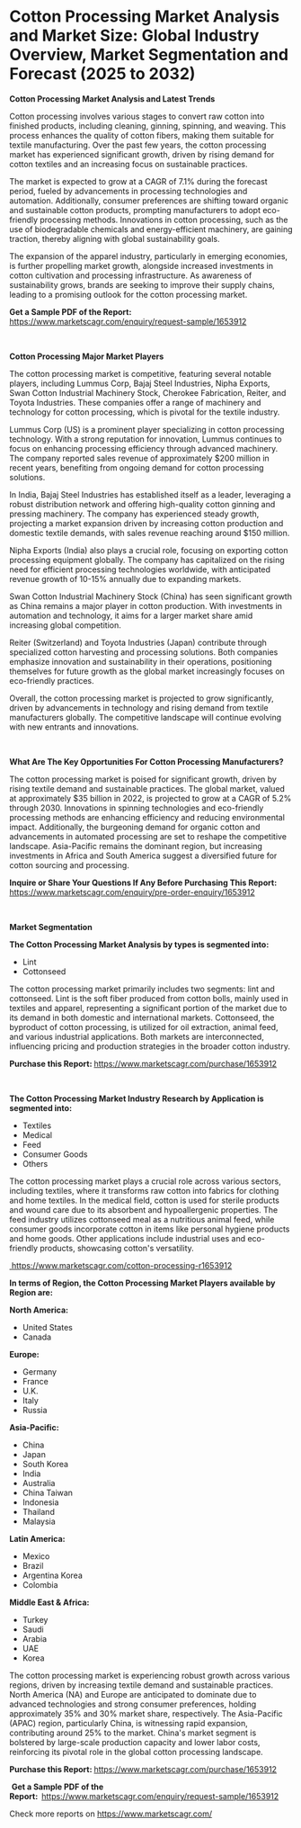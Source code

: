 <p><h1>Cotton Processing Market Analysis and Market Size: Global Industry Overview, Market Segmentation and Forecast (2025 to 2032)</h1></p><p><strong>Cotton Processing Market Analysis and Latest Trends</strong></p>
<p><p>Cotton processing involves various stages to convert raw cotton into finished products, including cleaning, ginning, spinning, and weaving. This process enhances the quality of cotton fibers, making them suitable for textile manufacturing. Over the past few years, the cotton processing market has experienced significant growth, driven by rising demand for cotton textiles and an increasing focus on sustainable practices. </p><p>The market is expected to grow at a CAGR of 7.1% during the forecast period, fueled by advancements in processing technologies and automation. Additionally, consumer preferences are shifting toward organic and sustainable cotton products, prompting manufacturers to adopt eco-friendly processing methods. Innovations in cotton processing, such as the use of biodegradable chemicals and energy-efficient machinery, are gaining traction, thereby aligning with global sustainability goals. </p><p>The expansion of the apparel industry, particularly in emerging economies, is further propelling market growth, alongside increased investments in cotton cultivation and processing infrastructure. As awareness of sustainability grows, brands are seeking to improve their supply chains, leading to a promising outlook for the cotton processing market.</p></p>
<p><strong>Get a Sample PDF of the Report:&nbsp;</strong> <a href="https://www.marketscagr.com/enquiry/request-sample/1653912?utm_campaign=2116&utm_medium=2&utm_source=Github&utm_content=ia&utm_term=06032025&utm_id=cotton-processing">https://www.marketscagr.com/enquiry/request-sample/1653912</a></p>
<p>&nbsp;</p>
<p><strong>Cotton Processing Major Market Players</strong></p>
<p><p>The cotton processing market is competitive, featuring several notable players, including Lummus Corp, Bajaj Steel Industries, Nipha Exports, Swan Cotton Industrial Machinery Stock, Cherokee Fabrication, Reiter, and Toyota Industries. These companies offer a range of machinery and technology for cotton processing, which is pivotal for the textile industry.</p><p>Lummus Corp (US) is a prominent player specializing in cotton processing technology. With a strong reputation for innovation, Lummus continues to focus on enhancing processing efficiency through advanced machinery. The company reported sales revenue of approximately $200 million in recent years, benefiting from ongoing demand for cotton processing solutions.</p><p>In India, Bajaj Steel Industries has established itself as a leader, leveraging a robust distribution network and offering high-quality cotton ginning and pressing machinery. The company has experienced steady growth, projecting a market expansion driven by increasing cotton production and domestic textile demands, with sales revenue reaching around $150 million.</p><p>Nipha Exports (India) also plays a crucial role, focusing on exporting cotton processing equipment globally. The company has capitalized on the rising need for efficient processing technologies worldwide, with anticipated revenue growth of 10-15% annually due to expanding markets.</p><p>Swan Cotton Industrial Machinery Stock (China) has seen significant growth as China remains a major player in cotton production. With investments in automation and technology, it aims for a larger market share amid increasing global competition.</p><p>Reiter (Switzerland) and Toyota Industries (Japan) contribute through specialized cotton harvesting and processing solutions. Both companies emphasize innovation and sustainability in their operations, positioning themselves for future growth as the global market increasingly focuses on eco-friendly practices.</p><p>Overall, the cotton processing market is projected to grow significantly, driven by advancements in technology and rising demand from textile manufacturers globally. The competitive landscape will continue evolving with new entrants and innovations.</p></p>
<p>&nbsp;</p>
<p><strong>What Are The Key Opportunities For Cotton Processing Manufacturers?</strong></p>
<p><p>The cotton processing market is poised for significant growth, driven by rising textile demand and sustainable practices. The global market, valued at approximately $35 billion in 2022, is projected to grow at a CAGR of 5.2% through 2030. Innovations in spinning technologies and eco-friendly processing methods are enhancing efficiency and reducing environmental impact. Additionally, the burgeoning demand for organic cotton and advancements in automated processing are set to reshape the competitive landscape. Asia-Pacific remains the dominant region, but increasing investments in Africa and South America suggest a diversified future for cotton sourcing and processing.</p></p>
<p><strong>Inquire or Share Your Questions If Any Before Purchasing This Report:</strong> <a href="https://www.marketscagr.com/enquiry/pre-order-enquiry/1653912?utm_campaign=2116&utm_medium=2&utm_source=Github&utm_content=ia&utm_term=06032025&utm_id=cotton-processing">https://www.marketscagr.com/enquiry/pre-order-enquiry/1653912</a></p>
<p>&nbsp;</p>
<p><strong>Market Segmentation</strong></p>
<p><strong>The Cotton Processing Market Analysis by types is segmented into:</strong></p>
<p><ul><li>Lint</li><li>Cottonseed</li></ul></p>
<p><p>The cotton processing market primarily includes two segments: lint and cottonseed. Lint is the soft fiber produced from cotton bolls, mainly used in textiles and apparel, representing a significant portion of the market due to its demand in both domestic and international markets. Cottonseed, the byproduct of cotton processing, is utilized for oil extraction, animal feed, and various industrial applications. Both markets are interconnected, influencing pricing and production strategies in the broader cotton industry.</p></p>
<p><strong>Purchase this Report:&nbsp;</strong><a href="https://www.marketscagr.com/purchase/1653912?utm_campaign=2116&utm_medium=2&utm_source=Github&utm_content=ia&utm_term=06032025&utm_id=cotton-processing">https://www.marketscagr.com/purchase/1653912</a></p>
<p>&nbsp;</p>
<p><strong>The Cotton Processing Market Industry Research by Application is segmented into:</strong></p>
<p><ul><li>Textiles</li><li>Medical</li><li>Feed</li><li>Consumer Goods</li><li>Others</li></ul></p>
<p><p>The cotton processing market plays a crucial role across various sectors, including textiles, where it transforms raw cotton into fabrics for clothing and home textiles. In the medical field, cotton is used for sterile products and wound care due to its absorbent and hypoallergenic properties. The feed industry utilizes cottonseed meal as a nutritious animal feed, while consumer goods incorporate cotton in items like personal hygiene products and home goods. Other applications include industrial uses and eco-friendly products, showcasing cotton's versatility.</p></p>
<p><a href="https://www.marketscagr.com/cotton-processing-r1653912?utm_campaign=2116&utm_medium=2&utm_source=Github&utm_content=ia&utm_term=06032025&utm_id=cotton-processing">&nbsp;https://www.marketscagr.com/cotton-processing-r1653912</a></p>
<p><strong>In terms of Region, the Cotton Processing Market Players available by Region are:</strong></p>
<p>
    <p> <strong> North America: </strong>
        <ul>
            <li>United States</li>
            <li>Canada</li>
        </ul>
        </p> 
    <p> <strong> Europe: </strong>
        <ul>
            <li>Germany</li>
            <li>France</li>
            <li>U.K.</li>
            <li>Italy</li>
            <li>Russia</li>
        </ul>
        </p> 
    <p> <strong> Asia-Pacific: </strong>
        <ul>
            <li>China</li>
            <li>Japan</li>
            <li>South Korea</li>
            <li>India</li>
            <li>Australia</li>
            <li>China Taiwan</li>
            <li>Indonesia</li>
            <li>Thailand</li>
            <li>Malaysia</li>
        </ul>
        </p> 
    <p> <strong> Latin America: </strong>
        <ul>
            <li>Mexico</li>
            <li>Brazil</li>
            <li>Argentina Korea</li>
            <li>Colombia</li>
        </ul>
        </p> 
    <p> <strong> Middle East & Africa: </strong>
        <ul>
            <li>Turkey</li>
            <li>Saudi</li>
            <li>Arabia</li>
            <li>UAE</li>
            <li>Korea</li>
        </ul>
    </p>
    </p>
<p><p>The cotton processing market is experiencing robust growth across various regions, driven by increasing textile demand and sustainable practices. North America (NA) and Europe are anticipated to dominate due to advanced technologies and strong consumer preferences, holding approximately 35% and 30% market share, respectively. The Asia-Pacific (APAC) region, particularly China, is witnessing rapid expansion, contributing around 25% to the market. China's market segment is bolstered by large-scale production capacity and lower labor costs, reinforcing its pivotal role in the global cotton processing landscape.</p></p>
<p><strong>Purchase this Report: </strong><a href="https://www.marketscagr.com/purchase/1653912?utm_campaign=2116&utm_medium=2&utm_source=Github&utm_content=ia&utm_term=06032025&utm_id=cotton-processing">https://www.marketscagr.com/purchase/1653912</a></p>
<p>&nbsp;<strong>Get a Sample PDF of the Report:&nbsp;&nbsp;</strong><a href="https://www.marketscagr.com/enquiry/request-sample/1653912?utm_campaign=2116&utm_medium=2&utm_source=Github&utm_content=ia&utm_term=06032025&utm_id=cotton-processing">https://www.marketscagr.com/enquiry/request-sample/1653912</a></p>
<p><strong></strong></p>
<p>Check more reports on <a href="https://www.marketscagr.com/?utm_campaign=2116&utm_medium=2&utm_source=Github&utm_content=ia&utm_term=06032025&utm_id=cotton-processing">https://www.marketscagr.com/</a></p>
